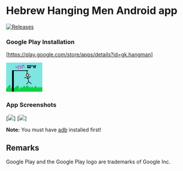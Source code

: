 # Hebrew Hanging Men Android app 
[![Releases](https://img.shields.io/github/release/gefenk9/hanging-men-hebrew.svg)](https://github.com/gefenk9/hanging-men-hebrew/releases/) 

### Google Play Installation 

[https://play.google.com/store/apps/details?id=gk.hangman]

[<img src="/app/src/main/res/drawable/open.jpg" 
      alt="Download from Google Play" 
      height="80">](https://play.google.com/store/apps/details?id=gk.hangman)



### App Screenshots
[<img src="https://lh3.googleusercontent.com/FBJbSuXhtOIj2QVBYlpaHiM6Zy71VcYxCk_ugdramwNQatV1PTLMIc7m53kQQa-8VAU=w1517-h707-rw">]
[<img src="https://lh3.googleusercontent.com/bqdBx4rTGqO-EHa5SEEYSy9yoHLWADVFqZY84KcPMsME3_DiHACn6f4-DnSbZopmtw=w1517-h707-rw">]

**Note:** You must have [adb](https://developer.android.com/studio/releases/platform-tools.html) installed first!

## Remarks

Google Play and the Google Play logo are trademarks of Google Inc.
